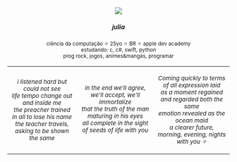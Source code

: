
<div align="center">
  <img src="https://pbs.twimg.com/media/FlnUBpiWYAAtwOm?format=png&name=small"> 
  <h5>julia</h5>
    <p>
      <sup>
        ciência da computação ✧ 25yo ✧ BR ✧ apple dev academy<br>
        estudando: c, c#, swift, python<br>
        prog rock, jogos, animes&mangás, programar
      </sup>
    </p>
</div>
<table align="center">
    <tr>
        <td>
            <p align="center">
                <sub>
                  <i>i listened hard but could not see<br>
                     life tempo change out and inside me<br>
                     the preacher trained in all to lose his name<br>
                     the teacher travels, asking to be shown the same</i>
                </sub>
            </p>
        </td>
      <td>
            <p align="center">
                <sub><br>
                    <i>in the end we'll agree, we'll accept, we'll immortalize<br>
                       that the truth of the man maturing in his eyes<br>
                       all complete in the sight of seeds of life with you</i>
                </sub>
            </p>
            <br>
        </td>
      <td>
            <p align="center">
                <sub><i>Coming quickly to terms of all expression laid<br>
                       as a moment regained and regarded both the same<br>
                       emotion revealed as the ocean maid<br>
                       a clearer future, morning, evening, nights with you ✧
                </i></sub>
            </p>
        </td>
    </tr>
</table>
